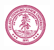 <!-- 
.. title: Leaving Stanford
.. slug: leaving-stanford
.. link: 
.. description: 
.. tags: Tech,draft
.. date: 2014/08/29 17:25
-->

<p style="float:right; align:right; width:30%"><img class="postimage" src="/f/stanfordlogo.gif" alt="Stanford"></p>


